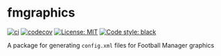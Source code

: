 # fmgraphics

[![ci](https://github.com/vildmedpap/fmgraphics/actions/workflows/ci.yaml/badge.svg)](https://github.com/VildMedPap/fmgraphics/actions/workflows/ci.yaml)
[![codecov](https://codecov.io/gh/VildMedPap/fmgraphics/branch/main/graph/badge.svg?token=XNCOV19EON)](https://codecov.io/gh/VildMedPap/fmgraphics)
[![License: MIT](https://img.shields.io/badge/License-MIT-yellow.svg)](https://opensource.org/licenses/MIT)
[![Code style: black](https://img.shields.io/badge/code%20style-black-000000.svg)](https://github.com/psf/black)

A package for generating `config.xml` files for Football Manager graphics

